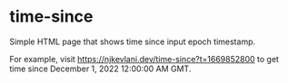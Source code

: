 # time-since
Simple HTML page that shows time since input epoch timestamp.

For example, visit https://njkevlani.dev/time-since?t=1669852800 to get time
since December 1, 2022 12:00:00 AM GMT.

